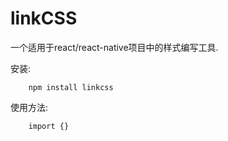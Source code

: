 # linkCSS

一个适用于react/react-native项目中的样式编写工具.

安装:
```
    npm install linkcss
```

使用方法:
```
    import {}

```
